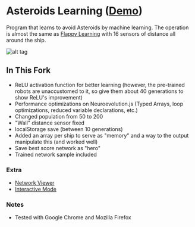 # Asteroids Learning ([Demo](https://zoeweinberg.github.io/AsteroidsLearning/))

Program that learns to avoid Asteroids by machine learning. The operation is almost the same as [Flappy Learning](https://github.com/xviniette/FlappyLearning) with 16 sensors of distance all around the ship.

![alt tag](https://github.com/xviniette/AsteroidsLearning/blob/gh-pages/img/asteroidlearning.png?raw=true)

## In This Fork
- ReLU activation function for better learning (however, the pre-trained robots are unaccustomed to it, so give them about 40 generations to show ReLU's improvement)
- Performance optimizations on Neuroevolution.js (Typed Arrays, loop optimizations, reduced variable declarations, etc.)
- Changed population from 50 to 200
- "Wall" distance sensor fixed
- localStorage save (between 10 generations)
- Added an array per ship to serve as "memory" and a way to the output manipulate this (and worked well)
- Save best score network as "hero"
- Trained network sample included

### Extra
- [Network Viewer](https://vcasagrande.github.io/AsteroidsLearning/viewer.html)
- [Interactive Mode](https://vcasagrande.github.io/AsteroidsLearning/test.html)

### Notes
- Tested with Google Chrome and Mozilla Firefox

